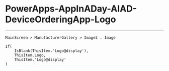 # PowerApps-AppInADay-AIAD-DeviceOrderingApp-Logo

---

```
MainScreen > ManufacturerGallery > Image3 . Image
```

```
If(
    IsBlank(ThisItem.'Logo@display'),
    ThisItem.Logo,
    ThisItem.'Logo@display'
)
```
